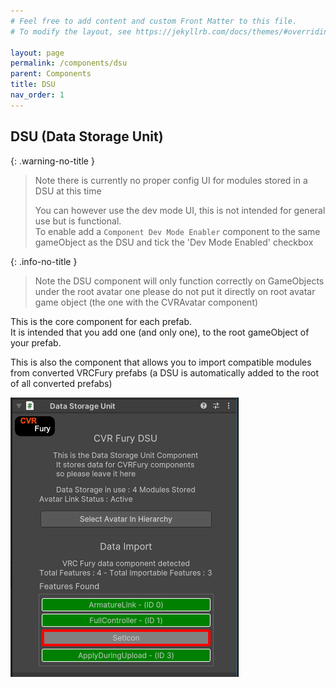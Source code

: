 ```yaml
---
# Feel free to add content and custom Front Matter to this file.
# To modify the layout, see https://jekyllrb.com/docs/themes/#overriding-theme-defaults

layout: page
permalink: /components/dsu
parent: Components
title: DSU
nav_order: 1
---
```


## DSU (Data Storage Unit)

{: .warning-no-title }

> Note there is currently no proper config UI for modules stored in a DSU at this time
>
> You can however use the dev mode UI, this is not intended for general use but is functional.\
> To enable add a `Component Dev Mode Enabler` component to the
> same gameObject as the DSU and tick the 'Dev Mode Enabled' checkbox

{: .info-no-title }

> Note the DSU component will only function correctly on GameObjects under the root avatar one
> please do not put it directly on root avatar game object (the one with the CVRAvatar component)

This is the core component for each prefab.\
It is intended that you add one (and only one), to the root gameObject of your prefab.

This is also the component that allows you to import compatible modules from converted VRCFury prefabs (a DSU is
automatically added to the root of all converted prefabs)

<div align="left">
  <img src="/assets/images/components/DSU-with-import.PNG" alt="image of a DSU component with its import section active">
</div>
